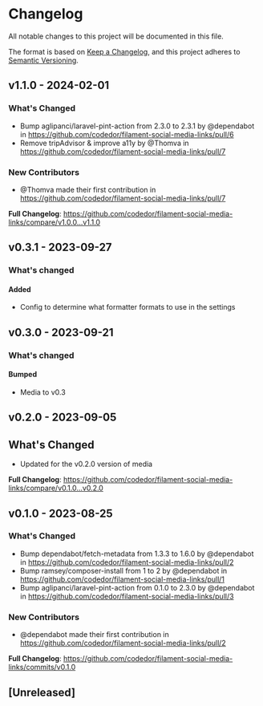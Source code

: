 # Changelog

All notable changes to this project will be documented in this file.

The format is based on [Keep a Changelog](https://keepachangelog.com/en/1.0.0/),
and this project adheres to [Semantic Versioning](https://semver.org/spec/v2.0.0.html).

## v1.1.0 - 2024-02-01

### What's Changed

* Bump aglipanci/laravel-pint-action from 2.3.0 to 2.3.1 by @dependabot in https://github.com/codedor/filament-social-media-links/pull/6
* Remove tripAdvisor & improve a11y by @Thomva in https://github.com/codedor/filament-social-media-links/pull/7

### New Contributors

* @Thomva made their first contribution in https://github.com/codedor/filament-social-media-links/pull/7

**Full Changelog**: https://github.com/codedor/filament-social-media-links/compare/v1.0.0...v1.1.0

## v0.3.1 - 2023-09-27

### What's changed

#### Added

- Config to determine what formatter formats to use in the settings

## v0.3.0 - 2023-09-21

### What's changed

#### Bumped

- Media to v0.3

## v0.2.0 - 2023-09-05

## What's Changed

- Updated for the v0.2.0 version of media

**Full Changelog**: https://github.com/codedor/filament-social-media-links/compare/v0.1.0...v0.2.0

## v0.1.0 - 2023-08-25

### What's Changed

- Bump dependabot/fetch-metadata from 1.3.3 to 1.6.0 by @dependabot in https://github.com/codedor/filament-social-media-links/pull/2
- Bump ramsey/composer-install from 1 to 2 by @dependabot in https://github.com/codedor/filament-social-media-links/pull/1
- Bump aglipanci/laravel-pint-action from 0.1.0 to 2.3.0 by @dependabot in https://github.com/codedor/filament-social-media-links/pull/3

### New Contributors

- @dependabot made their first contribution in https://github.com/codedor/filament-social-media-links/pull/2

**Full Changelog**: https://github.com/codedor/filament-social-media-links/commits/v0.1.0

## [Unreleased]
